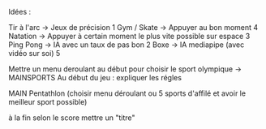 Idées :

Tir à l'arc -> Jeux de précision 1
Gym / Skate -> Appuyer au bon moment 4
Natation -> Appuyer à certain moment le plus vite possible sur espace 3
Ping Pong -> IA avec un taux de pas bon 2
Boxe -> IA mediapipe (avec vidéo sur soi) 5


Mettre un menu deroulant au début pour choisir le sport olympique -> MAINSPORTS
Au début du jeu : expliquer les régles

MAIN Pentathlon (choisir menu déroulant ou 5 sports d'affilé et avoir le meilleur sport possible)

à la fin selon le score mettre un "titre"